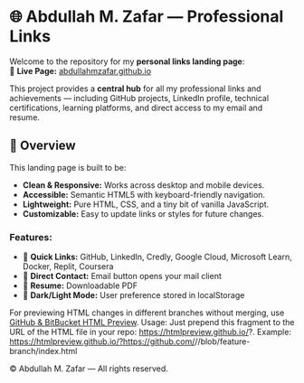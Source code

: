 # 🌐 Abdullah M. Zafar — Professional Links

Welcome to the repository for my **personal links landing page**:  
🔗 **Live Page:** [abdullahmzafar.github.io](https://abdullahmzafar.github.io/)

This project provides a **central hub** for all my professional links and achievements — including GitHub projects, LinkedIn profile, technical certifications, learning platforms, and direct access to my email and resume.

## 📖 Overview
This landing page is built to be:
- **Clean & Responsive:** Works across desktop and mobile devices.
- **Accessible:** Semantic HTML5 with keyboard-friendly navigation.
- **Lightweight:** Pure HTML, CSS, and a tiny bit of vanilla JavaScript.
- **Customizable:** Easy to update links or styles for future changes.

### Features:
- 🔗 **Quick Links:** GitHub, LinkedIn, Credly, Google Cloud, Microsoft Learn, Docker, Replit, Coursera  
- 📧 **Direct Contact:** Email button opens your mail client  
- 📄 **Resume:** Downloadable PDF  
- 🌙 **Dark/Light Mode:** User preference stored in localStorage



For previewing HTML changes in different branches without merging, use [GitHub & BitBucket HTML Preview](https://github.com/htmlpreview/htmlpreview.github.com).
Usage:
Just prepend this fragment to the URL of the HTML file in your repo:
https://htmlpreview.github.io/?. Example: https://htmlpreview.github.io/?https://github.com/<your-username>/<your-repo>/blob/feature-branch/index.html

© Abdullah M. Zafar — All rights reserved.


